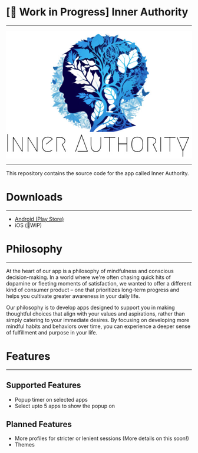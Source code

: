 # [🚧 Work in Progress] Inner Authority

---

<p align="center">
  <img src="assets/icons/logoWithTextAndBg.jpg" />
</p>

---

This repository contains the source code for the app called Inner Authority.

# Downloads

---
- [Android (Play Store)](https://play.google.com/store/apps/details?id=com.ade.ade&hl=en&gl=US)
- iOS (🚧WIP)

# Philosophy

---
At the heart of our app is a philosophy of mindfulness and conscious decision-making. In a world where we're often chasing quick hits of dopamine or fleeting moments of satisfaction, we wanted to offer a different kind of consumer product – one that prioritizes long-term progress and helps you cultivate greater awareness in your daily life.

Our philosophy is to develop apps designed to support you in making thoughtful choices that align with your values and aspirations, rather than simply catering to your immediate desires. By focusing on developing more mindful habits and behaviors over time, you can experience a deeper sense of fulfillment and purpose in your life.

# Features

---
## Supported Features

- Popup timer on selected apps
- Select upto 5 apps to show the popup on


## Planned Features

- More profiles for stricter or lenient sessions (More details on this soon!)
- Themes